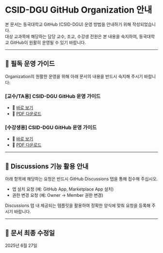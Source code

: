 # CSID-DGU GitHub Organization 안내

본 문서는 동국대학교 GitHub (CSID-DGU) 운영 방법을 안내하기 위해 작성되었습니다.   
대상 교과목에 해당하는 담당 교수, 조교, 수강생 전원은 본 내용을 숙지하여, 동국대학교 GitHub이 원활히 운영될 수 있기 바랍니다.

---

## 📘 필독 운영 가이드

Organization의 원활한 운영을 위해 아래 문서의 내용을 반드시 숙지해 주시기 바랍니다:

### [교수/TA용] CSID-DGU GitHub 운영 가이드

- 🔗 [바로 보기](https://cdn.jsdelivr.net/gh/CSID-DGU/admin@main/Prof-TA-CSID-DGU-Guide.pdf)
- 💾 [PDF 다운로드](https://github.com/CSID-DGU/admin/raw/main/Prof-TA-CSID-DGU-Guide.pdf)

### [수강생용] CSID-DGU GitHub 운영 가이드

- 🔗 [바로 보기](https://cdn.jsdelivr.net/gh/CSID-DGU/admin@main/Student-CSID-DGU-Guide.pdf)
- 💾 [PDF 다운로드](https://github.com/CSID-DGU/admin/raw/main/Student-CSID-DGU-Guide.pdf)
---

## 💬 Discussions 기능 활용 안내

아래 항목에 해당하는 요청은 반드시 GitHub Discussions 탭을 통해 접수해 주십시오.

- 앱 설치 요청 (예: GitHub App, Marketplace App 설치)
- 권한 변경 요청 (예: Owner → Member 권한 변경)

Discussions 탭 내 제공되는 템플릿을 활용하여 정확한 양식에 맞춰 요청을 등록해 주시기 바랍니다.

---

## 📅 문서 최종 수정일

2025년 6월 27일
